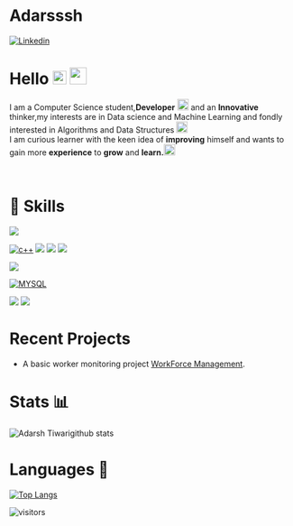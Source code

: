 # Adarsssh
[![Linkedin](https://img.shields.io/badge/linkedin-%230077B5.svg?&style=for-the-badge&logo=linkedin&logoColor=white)](https://www.linkedin.com/in/adarsh-tiwari-86ab581b6/)
# Hello&nbsp;<img src="https://github.com/TheDudeThatCode/TheDudeThatCode/blob/master/Assets/Earth.gif" width="24px"> <img src="https://github.com/TheDudeThatCode/TheDudeThatCode/blob/master/Assets/Mario_Hello_Big.gif" width="30px">

<p>
    I am a Computer Science student,<b>Developer</b> <img src="https://c.tenor.com/NCRHhqkXrJYAAAAi/programmers-go-internet.gif" width="20px"> and an <b>Innovative</b> thinker,my interests are in Data science and Machine Learning and fondly interested in Algorithms and Data Structures</b>&nbsp;<img src="https://c.tenor.com/5IWFYb4D1WMAAAAi/swan_hack-dab.gif" width="20px"><br>I am curious learner with the keen idea of <b>improving</b> himself and wants to gain more <b>experience</b> to <b>grow</b> and <b>learn.</b><img src="https://c.tenor.com/27kP4pPliZwAAAAi/rocket-fly.gif" width="20px">  
</p>
<br>

# 🚀 Skills 
<img src="https://img.shields.io/badge/C-00599C?style=for-the-badge&logo=c&logoColor=white"/>

[![c++](https://img.shields.io/badge/c++%20-%2300599C.svg?&style=for-the-badge&logo=c%2B%2B&logoColor=white)](https://github.com/adarssssh/)
<img src="https://img.shields.io/badge/python%20-%2314354C.svg?&style=for-the-badge&logo=python&logoColor=white"/>
<img src="https://img.shields.io/badge/Pandas-2C2D72?style=for-the-badge&logo=pandas&logoColor=white"/>
<img src="https://img.shields.io/badge/Numpy-777BB4?style=for-the-badge&logo=numpy&logoColor=white"/>

<img src="https://img.shields.io/badge/Plotly-239120?style=for-the-badge&logo=plotly&logoColor=white"/>

[![MYSQL](https://img.shields.io/badge/mysql-%2300f.svg?&style=for-the-badge&logo=mysql&logoColor=white)](https://github.com/adarssssh/)

<img src="https://img.shields.io/badge/HTML5-E34F26?style=for-the-badge&logo=html5&logoColor=white"/>
<img src="https://img.shields.io/badge/CSS3-1572B6?style=for-the-badge&logo=css3&logoColor=white"/>

# Recent Projects
- A basic worker monitoring project [WorkForce Management](https://github.com/adarssssh/WorkForce-Management).
# Stats 📊
![Adarsh Tiwarigithub stats](https://github-readme-stats.vercel.app/api?username=adarssssh&show_icons=true&hide_border=true)
# Languages 📕
[![Top Langs](https://github-readme-stats.vercel.app/api/top-langs/?username=adarssssh&layout=compact)](https://github.com/KunjPathak12/github-readme-stats)

![visitors](https://visitor-badge.laobi.icu/badge?page_id=adarssssh)
